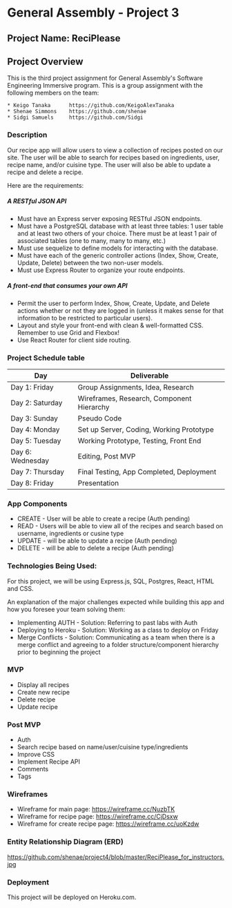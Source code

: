# General Assembly - Project 3

## Project Name: ReciPlease

## Project Overview
This is the third project assignment for General Assembly's Software Engineering Immersive program. This is a group assignment with the following members on the team: 

    * Keigo Tanaka      https://github.com/KeigoAlexTanaka
    * Shenae Simmons    https://github.com/shenae
    * Sidgi Samuels     https://github.com/Sidgi

### Description
Our recipe app will allow users to view a collection of recipes posted on our site. The user will be able to search for recipes based on ingredients, user, recipe name, and/or cuisine type. The user will also be able to update a recipe and delete a recipe.

Here are the requirements: 

##### A RESTful JSON API
- Must have an Express server exposing RESTful JSON endpoints.
- Must have a PostgreSQL database with at least three tables: 1 user table and at least two others of your choice. There must be at least 1 pair of associated tables (one to many, many to many, etc.)
- Must use sequelize to define models for interacting with the database.
- Must have each of the generic controller actions (Index, Show, Create, Update, Delete) between the two non-user models.
- Must use Express Router to organize your route endpoints.
##### A front-end that consumes your own API
- Permit the user to perform Index, Show, Create, Update, and Delete actions whether or not they are logged in (unless it makes sense for that information to be restricted to particular users).
- Layout and style your front-end with clean & well-formatted CSS. Remember to use Grid and Flexbox!
- Use React Router for client side routing.


### Project Schedule table

Day | Deliverable
-----------------|----------------------------------------
Day 1: Friday    | Group Assignments, Idea, Research
Day 2: Saturday    | Wireframes, Research, Component Hierarchy
Day 3: Sunday   | Pseudo Code
Day 4: Monday | Set up Server, Coding, Working Prototype
Day 5: Tuesday  | Working Prototype, Testing, Front End
Day 6: Wednesday    | Editing, Post MVP
Day 7: Thursday    | Final Testing, App Completed, Deployment
Day 8: Friday    | Presentation


### App Components	
* CREATE - User will be able to create a recipe (Auth pending)
* READ - Users will be able to view all of the recipes and search based on username, ingredients or cusine type
* UPDATE - will be able to update a recipe (Auth pending)
* DELETE - will be able to delete a recipe (Auth pending)

### Technologies Being Used:
For this project, we will be using Express.js, SQL, Postgres, React, HTML and CSS. 

An explanation of the major challenges expected while building this app and how you foresee your team solving them:
- Implementing AUTH -
    Solution: Referring to past labs with Auth
- Deploying to Heroku -
    Solution: Working as a class to deploy on Friday
- Merge Conflicts -
    Solution: Communicating as a team when there is a merge conflict and agreeing to a folder structure/component hierarchy prior to beginning the project

### MVP
* Display all recipes
* Create new recipe
* Delete recipe
* Update recipe

### Post MVP
* Auth
* Search recipe based on name/user/cuisine type/ingredients
* Improve CSS
* Implement Recipe API
* Comments
* Tags

### Wireframes
- Wireframe for main page: https://wireframe.cc/NuzbTK
- Wireframe for recipe page: https://wireframe.cc/CjDsxw
- Wireframe for create recipe page: https://wireframe.cc/uoKzdw

### Entity Relationship Diagram (ERD)
https://github.com/shenae/project4/blob/master/ReciPlease_for_instructors.jpg

### Deployment
This project will be deployed on Heroku.com. 
